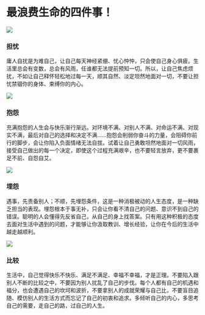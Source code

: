 
# 最浪费生命的四件事！


![](http://mmbiz.qpic.cn/mmbiz/bNnef3W1lwEV36pNUFlPCfsGjJAUHdjEZQMAF9ic81E5v7yJPwSZqEkKia2QWz4xgIDxoDvgBkqrfGsXDZCOnKBg/640?wx_fmt=png&tp=webp&wxfrom=5&wx_lazy=1)
### 担忧

庸人自扰是为难自己，让自己每天神经紧绷、忧心忡忡，只会使自己身心俱疲。生活里总会有变数，总会有风雨，任谁都无法提前预知一切。所以，让自己焦虑烦扰，不如让自己释怀轻松地过每一天，顺其自然、淡定坦然地面对一切，不要让担忧禁锢你的身体、束缚你的内心。

![](http://mmbiz.qpic.cn/mmbiz/bNnef3W1lwEV36pNUFlPCfsGjJAUHdjEcAwiaj1olrF8Fv0921frrAT4kQicDrkVYOYgrBLnBz9fUy7zdeQoYkdA/640?wx_fmt=png&tp=webp&wxfrom=5&wx_lazy=1)
### 抱怨

充满抱怨的人生会与快乐渐行渐远。对环境不满、对别人不满、对命运不满、对现实不满，最后对自己的选择和决定不满……抱怨会削弱你奋斗的力量，会阻碍你前行的脚步，会让你陷入负面情绪无法自拔。试着让自己勇敢坦然地面对一切风雨，接受自己做出的每一个决定，即使这个过程充满艰辛，也不要轻言放弃，更不要裹足不前、自怨自艾。

![](http://mmbiz.qpic.cn/mmbiz/bNnef3W1lwEV36pNUFlPCfsGjJAUHdjErfBtWtCqOdm8yeRg5AicVUicwN1S2iadMSeqMXNh2UjJRL53CvFdRuicXg/640?wx_fmt=png&tp=webp&wxfrom=5&wx_lazy=1)
### 埋怨

遇事，先责备别人；不顺，先埋怨条件，这是一种消极被动的人生态度，是一种缺乏担当的表现。埋怨根本于事无补，只会让你看不清自己的问题、意识不到自己的错误。聪明的人会懂得先反省自己，从自己的身上找答案。只有用这种积极的态度去面对生活中遇到的问题，才能够让你汲取教训、增长经验，让你在今后的生活中越走越顺利。


![](http://mmbiz.qpic.cn/mmbiz/bNnef3W1lwEV36pNUFlPCfsGjJAUHdjEZQMAF9ic81E5v7yJPwSZqEkKia2QWz4xgIDxoDvgBkqrfGsXDZCOnKBg/640?wx_fmt=png&tp=webp&wxfrom=5&wx_lazy=1)
### 比较

生活中，自己觉得快乐不快乐、满足不满足、幸福不幸福，才是正理。不要陷入跟别人不断的比较之中，不要因为别人扰乱了自己的步伐。每个人都有自己的机遇和福分，也会遭遇自己的坎坷和波折，不要拿别人的成就荣耀与自己比，不要盲目追随、模仿别人的生活方式而忘记了自己的初衷和追求。多倾听自己的内心，多思考自己的需要，走自己的路，过自己的人生。

